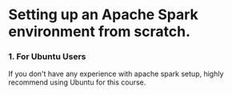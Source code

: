 # Setting up an Apache Spark environment from scratch.

### 1. For Ubuntu Users
If you don't have any experience with apache spark setup, highly recommend using Ubuntu for this course.


